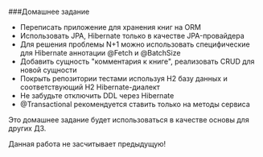 ###Домашнее задание

* Переписать приложение для хранения книг на ORM
* Использовать JPA, Hibernate только в качестве JPA-провайдера
* Для решения проблемы N+1 можно использовать специфические для
  Hibernate аннотации @Fetch и @BatchSize
* Добавить сущность "комментария к книге", реализовать CRUD для новой
  сущности
* Покрыть репозитории тестами используя H2 базу данных и
  соответствующий H2 Hibernate-диалект
* Не забудьте отключить DDL через Hibernate
* @Transactional рекомендуется ставить только на методы сервиса

Это домашнее задание будет использоваться в качестве основы для других
ДЗ.

Данная работа не засчитывает предыдущую!